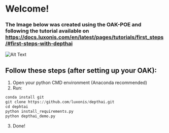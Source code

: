 # Welcome! 
### The Image below was created using the OAK-POE and following the tutorial available on https://docs.luxonis.com/en/latest/pages/tutorials/first_steps/#first-steps-with-depthai

![Alt Text](img/OAK-POE.gif)

## Follow these steps (after setting up your OAK):

1. Open your python CMD environment (Anaconda recommended)
2. Run:

 ```python
 conda install git
 git clone https://github.com/luxonis/depthai.git
 cd dephtai
 python install_requirements.py
 python depthai_demo.py
 ```
 
 3. Done!
    
